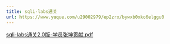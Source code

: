 ```yaml
---
title: sqli-labs通关
url: https://www.yuque.com/u29002979/ep2zrx/bywxb0xko6elggu0
---
```


[sqli-labs通关2.0版-学员张坤贡献.pdf](https://www.yuque.com/attachments/yuque/0/2022/pdf/29430497/1668427767198-b8ded1ca-68e4-413a-a428-16480377bddf.pdf)
